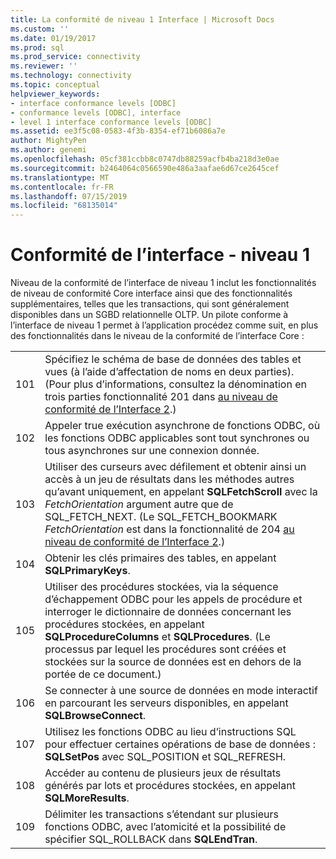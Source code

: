 ```yaml
---
title: La conformité de niveau 1 Interface | Microsoft Docs
ms.custom: ''
ms.date: 01/19/2017
ms.prod: sql
ms.prod_service: connectivity
ms.reviewer: ''
ms.technology: connectivity
ms.topic: conceptual
helpviewer_keywords:
- interface conformance levels [ODBC]
- conformance levels [ODBC], interface
- level 1 interface conformance levels [ODBC]
ms.assetid: ee3f5c08-0583-4f3b-8354-ef71b6086a7e
author: MightyPen
ms.author: genemi
ms.openlocfilehash: 05cf381ccbb8c0747db88259acfb4ba218d3e0ae
ms.sourcegitcommit: b2464064c0566590e486a3aafae6d67ce2645cef
ms.translationtype: MT
ms.contentlocale: fr-FR
ms.lasthandoff: 07/15/2019
ms.locfileid: "68135014"
---
```

# <a name="level-1-interface-conformance"></a>Conformité de l’interface - niveau 1
Niveau de la conformité de l’interface de niveau 1 inclut les fonctionnalités de niveau de conformité Core interface ainsi que des fonctionnalités supplémentaires, telles que les transactions, qui sont généralement disponibles dans un SGBD relationnelle OLTP. Un pilote conforme à l’interface de niveau 1 permet à l’application procédez comme suit, en plus des fonctionnalités dans le niveau de la conformité de l’interface Core :  
  
|||  
|-|-|  
|101|Spécifiez le schéma de base de données des tables et vues (à l’aide d’affectation de noms en deux parties). (Pour plus d’informations, consultez la dénomination en trois parties fonctionnalité 201 dans [au niveau de conformité de l’Interface 2](../../../odbc/reference/develop-app/level-2-interface-conformance.md).)|  
|102|Appeler true exécution asynchrone de fonctions ODBC, où les fonctions ODBC applicables sont tout synchrones ou tous asynchrones sur une connexion donnée.|  
|103|Utiliser des curseurs avec défilement et obtenir ainsi un accès à un jeu de résultats dans les méthodes autres qu’avant uniquement, en appelant **SQLFetchScroll** avec la *FetchOrientation* argument autre que de SQL_FETCH_NEXT. (Le SQL_FETCH_BOOKMARK *FetchOrientation* est dans la fonctionnalité de 204 [au niveau de conformité de l’Interface 2](../../../odbc/reference/develop-app/level-2-interface-conformance.md).)|  
|104|Obtenir les clés primaires des tables, en appelant **SQLPrimaryKeys**.|  
|105|Utiliser des procédures stockées, via la séquence d’échappement ODBC pour les appels de procédure et interroger le dictionnaire de données concernant les procédures stockées, en appelant **SQLProcedureColumns** et **SQLProcedures**. (Le processus par lequel les procédures sont créées et stockées sur la source de données est en dehors de la portée de ce document.)|  
|106|Se connecter à une source de données en mode interactif en parcourant les serveurs disponibles, en appelant **SQLBrowseConnect**.|  
|107|Utilisez les fonctions ODBC au lieu d’instructions SQL pour effectuer certaines opérations de base de données : **SQLSetPos** avec SQL_POSITION et SQL_REFRESH.|  
|108|Accéder au contenu de plusieurs jeux de résultats générés par lots et procédures stockées, en appelant **SQLMoreResults**.|  
|109|Délimiter les transactions s’étendant sur plusieurs fonctions ODBC, avec l’atomicité et la possibilité de spécifier SQL_ROLLBACK dans **SQLEndTran**.|
